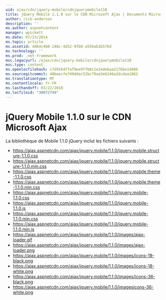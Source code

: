 ```yaml
---
uid: ajax/cdn/jquery-mobile/cdnjquerymobile110
title: jQuery Mobile 1.1.0 sur le CDN Microsoft Ajax | Documents Microsoft
author: rick-anderson
description: ''
ms.author: aspnetcontent
manager: wpickett
ms.date: 07/23/2014
ms.topic: article
ms.assetid: 4d64c460-248c-4d52-97b8-a556ab1b576d
ms.technology: ''
ms.prod: .net-framework
msc.legacyurl: /ajax/cdn/jquery-mobile/cdnjquerymobile110
msc.type: content
ms.openlocfilehash: c7d91647faf9ee9ffb8c1e2ede6aa2176be14906
ms.sourcegitcommit: 48beecfe749ddac52bc79aa3eb246a2dcdaa1862
ms.translationtype: MT
ms.contentlocale: fr-FR
ms.lasthandoff: 03/22/2018
ms.locfileid: "30072749"
---
```

<a name="jquery-mobile-110-on-the-microsoft-ajax-cdn"></a>jQuery Mobile 1.1.0 sur le CDN Microsoft Ajax
====================
La bibliothèque de Mobile 1.1.0 jQuery inclut les fichiers suivants :

- https://ajax.aspnetcdn.com/ajax/jquery.mobile/1.1.0/jquery.mobile.structure-1.1.0.css
- https://ajax.aspnetcdn.com/ajax/jquery.mobile/1.1.0/jquery.mobile.structure-1.1.0.min.css
- https://ajax.aspnetcdn.com/ajax/jquery.mobile/1.1.0/jquery.mobile.theme-1.1.0.css
- https://ajax.aspnetcdn.com/ajax/jquery.mobile/1.1.0/jquery.mobile.theme-1.1.0.min.css
- https://ajax.aspnetcdn.com/ajax/jquery.mobile/1.1.0/jquery.mobile-1.1.0.css
- https://ajax.aspnetcdn.com/ajax/jquery.mobile/1.1.0/jquery.mobile-1.1.0.js
- https://ajax.aspnetcdn.com/ajax/jquery.mobile/1.1.0/jquery.mobile-1.1.0.min.css
- https://ajax.aspnetcdn.com/ajax/jquery.mobile/1.1.0/jquery.mobile-1.1.0.min.js
- https://ajax.aspnetcdn.com/ajax/jquery.mobile/1.1.0/images/ajax-loader.gif
- https://ajax.aspnetcdn.com/ajax/jquery.mobile/1.1.0/images/ajax-loader.png
- https://ajax.aspnetcdn.com/ajax/jquery.mobile/1.1.0/images/icons-18-black.png
- https://ajax.aspnetcdn.com/ajax/jquery.mobile/1.1.0/images/icons-18-white.png
- https://ajax.aspnetcdn.com/ajax/jquery.mobile/1.1.0/images/icons-36-black.png
- https://ajax.aspnetcdn.com/ajax/jquery.mobile/1.1.0/imagesicons-36-white.png
